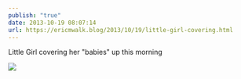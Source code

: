 ```yaml
---
publish: "true"
date: 2013-10-19 08:07:14
url: https://ericmwalk.blog/2013/10/19/little-girl-covering.html
---
```


Little Girl covering her "babies" up this morning

![](https://ericmwalk.blog/uploads/2022/56bf4e6597.jpg)